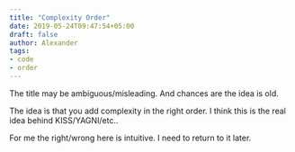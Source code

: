 ```yaml
---
title: "Complexity Order"
date: 2019-05-24T09:47:54+05:00
draft: false
author: Alexander
tags:
- code
- order
---
```


The title may be ambiguous/misleading.
And chances are the idea is old.

The idea is that you add complexity in the right order.
I think this is the real idea behind KISS/YAGNI/etc..

For me the right/wrong here is intuitive. I need to return to it later.
